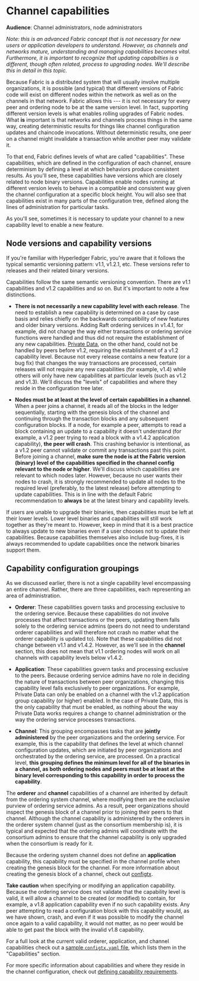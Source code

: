 # Channel capabilities

**Audience**: Channel administrators, node administrators

*Note: this is an advanced Fabric concept that is not necessary for new
users or application developers to understand. However, as channels and
networks mature, understanding and managing capabilities becomes vital.
Furthermore, it is important to recognize that updating capabilties is a
different, though often related, process to upgrading nodes. We'll describe
this in detail in this topic.*

Because Fabric is a distributed system that will usually involve multiple
organizations, it is
possible (and typical) that different versions of Fabric code will exist on
different nodes within the network as well as on the channels in that network.
Fabric allows this --- it is not necessary for every peer and ordering node to
be at the same version level. In fact, supporting different version levels
is what enables rolling upgrades of Fabric nodes. 
What **is** important is that networks and channels
process things in the same way, creating deterministic results for things like
channel configuration updates and chaincode invocations. Without deterministic
results, one peer on a channel might invalidate a transaction while another peer
may validate it.

To that end, Fabric defines levels of what are called "capabilities". These
capabilities, which are defined in the configuration of each channel, ensure
determinism by defining a level at which behaviors produce consistent results.
As you'll see, these capabilities have versions which are closely related to
node binary versions. Capabilities enable nodes running at different version
levels to behave in a compatible and consistent way given the channel
configuration at a specific block height. You will also see that capabilities
exist in many parts of the configuration tree, defined along the lines of
administration for particular tasks.

As you'll see, sometimes it is necessary to update your channel to a new
capability level to enable a new feature.

## Node versions and capability versions

If you're familiar with Hyperledger Fabric, you're aware that it follows the
typical semantic versioning pattern: v1.1, v1.2.1, etc. These versions refer to
releases and their related binary versions.

Capabilities follow the same semantic versioning convention. There are v1.1
capabilities and v1.2 capabilities and so on. But it's important to note a few
distinctions.

* **There is not necessarily a new capability level with each release**.
  The need to establish a new capability is determined on a case by case basis
  and relies chiefly on the backwards compatibility of new features and older
  binary versions. Adding Raft ordering services in v1.4.1, for example, did not
  change the way either transactions or ordering service functions were handled
  and thus did not require the establishment of any new capabilities.
  [Private Data](./private-data/private-data.html), on the other hand, could not
  be handled by peers before v1.2, requiring the establishment of a v1.2
  capability level. Because not every release contains a new feature (or a bug
  fix) that changes the way transactions are processed, certain releases will not
  require any new capabilities (for example, v1.4) while others will only have new
  capabilities at particular levels (such as v1.2 and v1.3). We'll discuss the
  "levels" of capabilities and where they reside in the configuration tree later.


* **Nodes must be at least at the level of certain capabilities in a channel**.
  When a peer joins a channel, it reads all of the blocks in the ledger sequentially,
  starting with the genesis block of the channel and continuing through the
  transaction blocks and any subsequent configuration blocks. If a node,
  for example a peer, attempts to read a block containing an update to a
  capability it doesn't understand (for example, a v1.2 peer trying to read
  a block with a v1.4.2 application capability), **the peer will crash**. This
  crashing behavior is intentional, as a v1.2 peer cannot validate or commit any
  transactions past this point. Before joining a channel, **make sure the node is
  at the Fabric version (binary) level of the capabilities specified in the
  channel config relevant to the node or higher**. We'll discuss which
  capabilities are relevant to which nodes later. However, because no user wants
  their nodes to crash, it is strongly recommended to update all nodes to the
  required level (preferably, to the latest release) before attempting to update
  capabilities. This is in line with the default Fabric recommendation to
  **always** be at the latest binary and capability levels.

If users are unable to upgrade their binaries, then capabilities must be left at
their lower levels. Lower level binaries and capabilities will still work
together as they're meant to. However, keep in mind that it is a best practice
to always update to new binaries even if a user chooses not to update their
capabilities. Because capabilities themselves also include bug-fixes, it is
always recommended to update capabilities once the network binaries support them.

## Capability configuration groupings

As we discussed earlier, there is not a single capability level encompassing an
entire channel. Rather, there are three capabilities, each representing an area of
administration.

* **Orderer**: These capabilities govern tasks and processing exclusive to the
  ordering service. Because these capabilities do not involve processes that
  affect transactions or the peers, updating them falls solely to the ordering
  service admins (peers do not need to understand orderer capabilities and will
  therefore not crash no matter what the orderer capability is updated to). Note
  that these capabilities did not change between v1.1 and v1.4.2. However, as
  we'll see in the **channel** section, this does not mean that v1.1 ordering
  nodes will work on all channels with capability levels below v1.4.2.

* **Application**: These capabilities govern tasks and processing exclusive to
  the peers. Because ordering service admins have no role in deciding the nature
  of transactions between peer organizations, changing this capability level
  falls exclusively to peer organizations. For example, Private Data can only be
  enabled on a channel with the v1.2 application group capability (or higher)
  enabled. In the case of Private Data, this is the only capability that must be
  enabled, as nothing about the way Private Data works requires a change to
  channel administration or the way the ordering service processes transactions.

* **Channel**: This grouping encompasses tasks that are **jointly administered**
  by the peer organizations and the ordering service. For example, this is the
  capability that defines the level at which channel configuration updates, which
  are initiated by peer organizations and orchestrated by the ordering service, are
  processed. On a practical level, **this grouping defines the minimum level for
  all of the binaries in a channel, as both ordering nodes and peers must be at
  least at the binary level corresponding to this capability in order to process
  the capability**.

The **orderer** and **channel** capabilities of a channel are inherited by
default from the ordering system channel, where modifying them are the exclusive
purview of ordering service admins. As a result, peer organizations should
inspect the genesis block of a channel prior to joining their peers to that
channel. Although the channel capability is administered by the orderers in the
orderer system channel (just as the consortium membership is), it is typical and
expected that the ordering admins will coordinate with the consortium admins to
ensure that the channel capability is only upgraded when the consortium is ready
for it.

Because the ordering system channel does not define an **application**
capability, this capability must be specified in the channel profile when
creating the genesis block for the channel. For more information about creating
the genesis block of a channel, check out [configtx](configtx.html).

**Take caution** when specifying or modifying an application capability. Because
the ordering service does not validate that the capability level is valid, it will
allow a channel to be created (or modified) to contain, for example, a v1.8
application capability even if no such capability exists. Any peer attempting to
read a configuration block with this capability would, as we have shown, crash,
and even if it was possible to modify the channel once again to a valid capability,
it would not matter, as no peer would be able to get past the block with the
invalid v1.8 capability.

For a full look at the current valid orderer, application, and channel capabilities
check out a [sample `configtx.yaml` file](http://fabricbypeer/blob/master/sampleconfig/configtx.yaml),
which lists them in the "Capabilities" section.

For more specific information about capabilities and where they reside in the channel
configuration, check out [defining capability requirements](capability_requirements.html).

<!--- Licensed under Creative Commons Attribution 4.0 International License
https://creativecommons.org/licenses/by/4.0/ -->